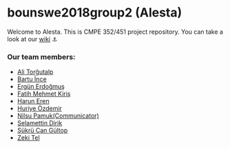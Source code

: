 # bounswe2018group2 (Alesta)

Welcome to Alesta. This is CMPE 352/451 project repository. You can take a look at our [wiki](https://github.com/bounswe/bounswe2018group2/wiki) :anchor:

### Our team members:
* [Ali Torğutalp](https://github.com/bounswe/bounswe2018group2/wiki/aliturgutalp)
* [Bartu İnce](https://github.com/bounswe/bounswe2018group2/wiki/Bartu-%C4%B0nce)
* [Ergün Erdoğmuş](https://github.com/bounswe/bounswe2018group2/wiki/Erg%C3%BCn-Erdo%C4%9Fmu%C5%9F)
* [Fatih Mehmet Kiriş](https://github.com/bounswe/bounswe2018group2/wiki/Fatih-Mehmet-Kiri%C5%9F)
* [Harun Eren](https://github.com/bounswe/bounswe2018group2/wiki/haruneren)
* [Huriye Özdemir](https://github.com/bounswe/bounswe2018group2/wiki/huriozdmr)
* [Nilsu Pamuk(Communicator)]()
* [Selamettin Dirik]()
* [Şükrü Can Gültop](https://github.com/bounswe/bounswe2018group2/wiki/Şükrü-Can-Gültop)
* [Zeki Tel](https://github.com/bounswe/bounswe2018group2/wiki/Zeki-TEL)
